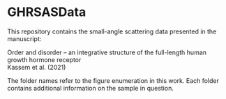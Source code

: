 # GHRSASData

This repository contains the small-angle scattering data presented in the manuscript:

Order and disorder – an integrative structure of the full-length human growth hormone receptor<br>
Kassem et al. (2021)

The folder names refer to the figure enumeration in this work. Each folder contains additional information on the sample in question.
